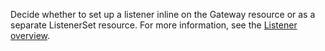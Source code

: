 Decide whether to set up a listener inline on the Gateway resource or as a separate ListenerSet resource. For more information, see the [Listener overview](/docs/setup/listeners/).